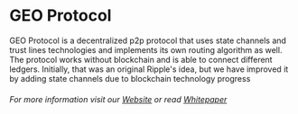 # GEO Protocol

GEO Protocol is a decentralized p2p protocol that uses state channels and trust lines technologies and implements its own routing algorithm as well. 
The protocol works without blockchain and is able to connect different ledgers. Initially, that was an original Ripple's idea, but we have improved it by adding state channels due to blockchain technology progress

###### For more information visit our [Website](https://geoprotocol.io/) or read [Whitepaper](https://drive.google.com/file/d/1qWEymIKPG1A-tOVbSNWJPBWvLTtq1MUL/view)



